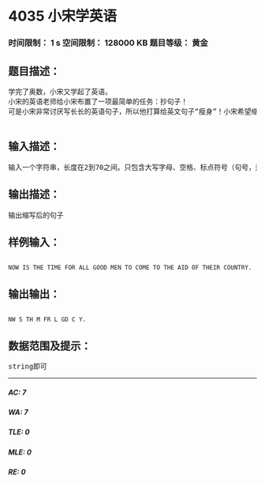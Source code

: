 # 4035 小宋学英语   
### 时间限制： 1 s     空间限制： 128000 KB     题目等级： 黄金  
## 题目描述：  

<pre>
学完了奥数，小宋又学起了英语。  
小宋的英语老师给小宋布置了一项最简单的任务：抄句子！  
可是小宋非常讨厌写长长的英语句子，所以他打算给英文句子“瘦身”！小宋希望缩写后的英文句子不出现元音字母（"A", "E", "I", "O", 和 "U"共5个元音字母），或者出现重复的字母，即每个字母在句子中至多出现一次。例如：RAILROAD CROSSING在小宋缩写后写成：RLD CSNG这里还有一个问题，就是空格，小宋规定，缩写后的句子中，两个单词之间只有一个空格，标点符号前后都没有空格，没有两个空格连续出现，开头和结尾也没有空格。例如：MADAM_I_SAY_I_AM_ADAM__这里”_"表示空格。缩写后为：MD_SY现在给定一个句子，要求输出缩写后的句子。  

</pre>
  
  
## 输入描述：  

<pre>
输入一个字符串，长度在2到70之间。只包含大写字母、空格、标点符号（句号，逗号，问号）。
</pre>
  
  
## 输出描述：  

<pre>
输出缩写后的句子
</pre>
  
  
## 样例输入：  

<pre><code>
NOW IS THE TIME FOR ALL GOOD MEN TO COME TO THE AID OF THEIR COUNTRY.
</code></pre>
  
  
## 输出输出：  

<pre><code>
NW S TH M FR L GD C Y.
</code></pre>
  
  
## 数据范围及提示：  

<pre>
string即可
</pre>
  
  
***  

##### AC: 7  
##### WA: 7  
##### TLE: 0  
##### MLE: 0  
##### RE: 0  
